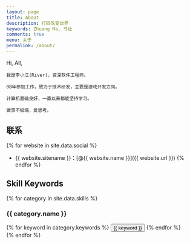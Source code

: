 ```yaml
---
layout: page
title: About
description: 打码改变世界
keywords: Zhuang Ma, 马壮
comments: true
menu: 关于
permalink: /about/
---
```


Hi, All,

	我是李小江(River)，资深软件工程师。

	08年参加工作，致力于技术研发，主要是游戏开发方向。

	计算机基础良好，一直以来都能坚持学习。

	做事不极端，爱思考。


## 联系

{% for website in site.data.social %}
* {{ website.sitename }}：[@{{ website.name }}]({{ website.url }})
{% endfor %}

## Skill Keywords

{% for category in site.data.skills %}
### {{ category.name }}
<div class="btn-inline">
{% for keyword in category.keywords %}
<button class="btn btn-outline" type="button">{{ keyword }}</button>
{% endfor %}
</div>
{% endfor %}
